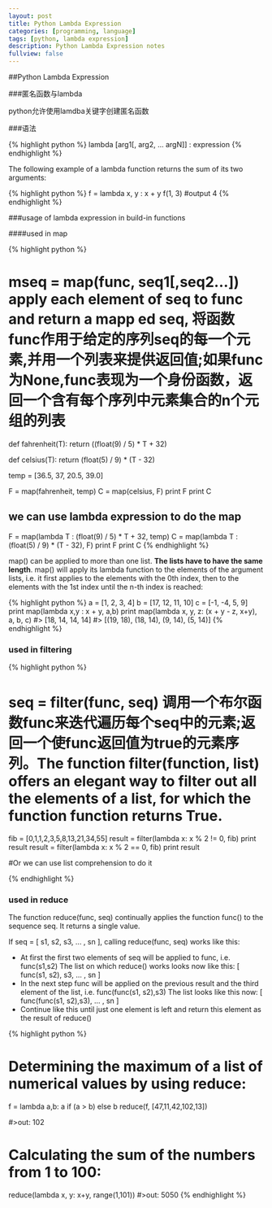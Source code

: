 ```yaml
---
layout: post
title: Python Lambda Expression
categories: [programming, language]
tags: [python, lambda expression]
description: Python Lambda Expression notes
fullview: false
---
```


##Python Lambda Expression

###匿名函数与lambda

python允许使用lamdba关键字创建匿名函数

###语法

{% highlight python %}
lambda [arg1[, arg2, ... argN]] : expression
{% endhighlight %}

The following example of a lambda function returns the sum of its two arguments:

{% highlight python %}
f = lambda x, y : x + y
f(1, 3)
#output 4
{% endhighlight %}

###usage of lambda expression in build-in functions

####used in map

{% highlight python %}
# mseq = map(func, seq1[,seq2...])  apply each element of seq to func and return a mapp ed seq, 将函数func作用于给定的序列seq的每一个元素,并用一个列表来提供返回值;如果func为None,func表现为一个身份函数，返回一个含有每个序列中元素集合的n个元组的列表

def fahrenheit(T):
    return ((float(9) / 5) * T + 32)

def celsius(T):
    return (float(5) / 9) * (T - 32)
 
temp = [36.5, 37, 20.5, 39.0]

F =  map(fahrenheit, temp)
C =  map(celsius, F)
print F
print C

## we can use lambda expression to do the map

F = map(lambda T : (float(9) / 5) * T + 32, temp)
C = map(lambda T : (float(5) / 9) * (T - 32), F)
print F
print C
{% endhighlight %}

map() can be applied to more than one list. **The lists have to have the same length**. map() will apply its lambda function to the elements of the argument lists, i.e. it first applies to the elements with the 0th index, then to the elements with the 1st index until the n-th index is reached:

{% highlight python %}
a = [1, 2, 3, 4]
b = [17, 12, 11, 10]
c = [-1, -4, 5, 9]
print map(lambda x,y : x + y, a,b)
print map(lambda x, y, z: (x + y - z, x+y), a, b, c)
#> [18, 14, 14, 14]
#> [(19, 18), (18, 14), (9, 14), (5, 14)]
{% endhighlight %}

### used in filtering
{% highlight python %}
# seq = filter(func, seq) 调用一个布尔函数func来迭代遍历每个seq中的元素;返回一个使func返回值为true的元素序列。The function filter(function, list) offers an elegant way to filter out all the elements of a list, for which the function function returns True. 

fib = [0,1,1,2,3,5,8,13,21,34,55]
result = filter(lambda x: x % 2 != 0, fib)
print result
result = filter(lambda x: x % 2 == 0, fib)
print result

#Or we can use list comprehension to do it

{% endhighlight %}

### used in reduce

The function reduce(func, seq) continually applies the function func() to the sequence seq. It returns a single value. 

If seq = [ s1, s2, s3, ... , sn ], calling reduce(func, seq) works like this:

* At first the first two elements of seq will be applied to func, i.e. func(s1,s2) The list on which reduce() works looks now like this: [ func(s1, s2), s3, ... , sn ]
* In the next step func will be applied on the previous result and the third element of the list, i.e. func(func(s1, s2),s3)
The list looks like this now: [ func(func(s1, s2),s3), ... , sn ]
* Continue like this until just one element is left and return this element as the result of reduce()

{% highlight python %}
# Determining the maximum of a list of numerical values by using reduce:

f = lambda a,b: a if (a > b) else b
reduce(f, [47,11,42,102,13])

#>out: 102


# Calculating the sum of the numbers from 1 to 100:

reduce(lambda x, y: x+y, range(1,101))
#>out: 5050
{% endhighlight %}
